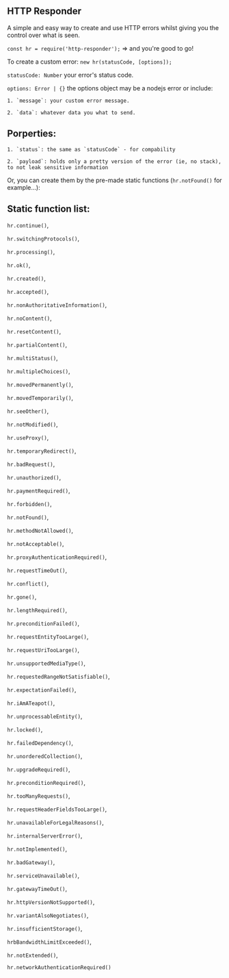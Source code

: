 HTTP Responder
 ----

A simple and easy way to create and use HTTP errors whilst giving you the control over what is seen.

`const hr = require('http-responder');` => and you're good to go!


To create a custom error: `new hr(statusCode, [options]);`

`statusCode: Number` your error's status code.

`options: Error | {}` the options object may be a nodejs error or include:

	1. `message`: your custom error message.

	2. `data`: whatever data you what to send.


Porperties:
---

	1. `status`: the same as `statusCode` - for compability

	2. `payload`: holds only a pretty version of the error (ie, no stack), to not leak sensitive information

Or, you can create them by the pre-made static functions (`hr.notFound()` for example...):

 Static function list:
 ----

`hr.continue()`,

`hr.switchingProtocols()`,

`hr.processing()`,

`hr.ok()`,

`hr.created()`,

`hr.accepted()`,

`hr.nonAuthoritativeInformation()`,

`hr.noContent()`,

`hr.resetContent()`,

`hr.partialContent()`,

`hr.multiStatus()`,

`hr.multipleChoices()`,

`hr.movedPermanently()`,

`hr.movedTemporarily()`,

`hr.seeOther()`,

`hr.notModified()`,

`hr.useProxy()`,

`hr.temporaryRedirect()`,

`hr.badRequest()`,

`hr.unauthorized()`,

`hr.paymentRequired()`,

`hr.forbidden()`,

`hr.notFound()`,

`hr.methodNotAllowed()`,

`hr.notAcceptable()`,

`hr.proxyAuthenticationRequired()`,

`hr.requestTimeOut()`,

`hr.conflict()`,

`hr.gone()`,

`hr.lengthRequired()`,

`hr.preconditionFailed()`,

`hr.requestEntityTooLarge()`,

`hr.requestUriTooLarge()`,

`hr.unsupportedMediaType()`,

`hr.requestedRangeNotSatisfiable()`,

`hr.expectationFailed()`,

`hr.iAmATeapot()`,

`hr.unprocessableEntity()`,

`hr.locked()`,

`hr.failedDependency()`,

`hr.unorderedCollection()`,

`hr.upgradeRequired()`,

`hr.preconditionRequired()`,

`hr.tooManyRequests()`,

`hr.requestHeaderFieldsTooLarge()`,

`hr.unavailableForLegalReasons()`,

`hr.internalServerError()`,

`hr.notImplemented()`,

`hr.badGateway()`,

`hr.serviceUnavailable()`,

`hr.gatewayTimeOut()`,

`hr.httpVersionNotSupported()`,

`hr.variantAlsoNegotiates()`,

`hr.insufficientStorage()`,

`hrbBandwidthLimitExceeded()`,

`hr.notExtended()`,

`hr.networkAuthenticationRequired()`
